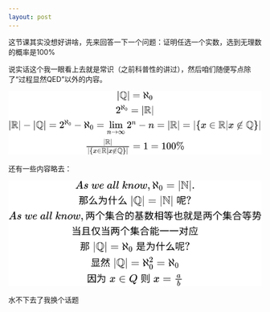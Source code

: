 ```yaml
---
layout: post
---
```

这节课其实没想好讲啥，先来回答一下一个问题：证明任选一个实数，选到无理数的概率是100%
  
说实话这个我一眼看上去就是常识（之前科普性的讲过），然后咱们随便写点除了“过程显然QED”以外的内容。
  
![](/assets/img/qbr.svg)
  
还有一些内容略去：
  
![](/assets/img/zn.svg)
  
水不下去了我换个话题
